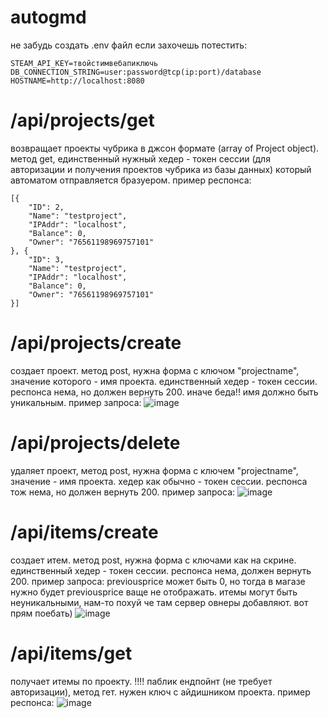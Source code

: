 # autogmd
не забудь создать .env файл если захочешь потестить:
```
STEAM_API_KEY=твойстимвебапиключь
DB_CONNECTION_STRING=user:password@tcp(ip:port)/database
HOSTNAME=http://localhost:8080
```

# /api/projects/get
возвращает проекты чубрика в джсон формате (array of Project object). метод get, единственный нужный хедер - токен сессии (для авторизации и получения проектов чубрика из базы данных) который автоматом отправляется бразуером.
пример респонса:
```
[{
    "ID": 2,
    "Name": "testproject",
    "IPAddr": "localhost",
    "Balance": 0,
    "Owner": "76561198969757101"
}, {
    "ID": 3,
    "Name": "testproject",
    "IPAddr": "localhost",
    "Balance": 0,
    "Owner": "76561198969757101"
}]
```

# /api/projects/create
создает проект. метод post, нужна форма с ключом "projectname", значение которого - имя проекта. единственный хедер - токен сессии. респонса нема, но должен вернуть 200. иначе беда!! имя должно
быть уникальным.
пример запроса:
![image](https://github.com/user-attachments/assets/2b1ac235-5c33-4c30-a9e1-52f8390e3be0)

# /api/projects/delete
удаляет проект, метод post, нужна форма с ключем "projectname", значение - имя проекта. хедер как обычно - токен сессии. респонса тож нема, но должен вернуть 200. пример запроса:
![image](https://github.com/user-attachments/assets/e9be893b-ffed-44a5-b025-1757eb745f03)

# /api/items/create
создает итем. метод post, нужна форма с ключами как на скрине. единственный хедер - токен сессии. респонса нема, должен вернуть 200. пример запроса: previousprice может быть 0, но тогда в магазе нужно будет previousprice ваще не отображать. итемы могут быть неуникальными, нам-то похуй че там сервер овнеры добавляют. вот прям поебать)
![image](https://github.com/user-attachments/assets/3e6a32b6-bfc5-4b45-b54d-488b143299ea)

# /api/items/get
получает итемы по проекту. !!!! паблик ендпойнт (не требует авторизации), метод гет. нужен ключ с айдишником проекта. пример респонса:
![image](https://github.com/user-attachments/assets/c6b5b415-5bef-4ee7-a659-efee98287004)

